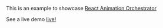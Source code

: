 This is an example to showcase <a href="http://www.github.com/ekolabs/react-animation-orchestrator">React Animation Orchestrator</a>

See a live demo [live!](https://codesandbox.io/s/github/ekolabs/fancy-multi-select)